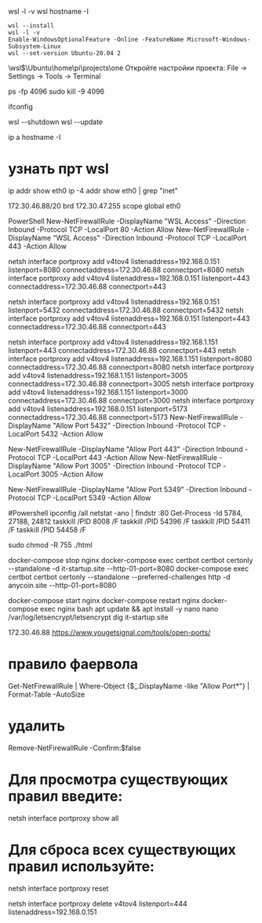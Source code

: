 wsl -l -v
wsl hostname -I

```
wsl --install
wsl -l -v
Enable-WindowsOptionalFeature -Online -FeatureName Microsoft-Windows-Subsystem-Linux 
wsl --set-version Ubuntu-20.04 2
```
\\wsl$\Ubuntu\home\pi\projects\one
Откройте настройки проекта: File → Settings → Tools → Terminal

ps -fp 4096
sudo kill -9 4096



ifconfig

wsl --shutdown
wsl --update

ip a
hostname -I

# узнать прт wsl
ip addr show eth0
ip -4 addr show eth0 | grep "inet"

172.30.46.88/20 brd 172.30.47.255 scope global eth0

PowerShell
New-NetFirewallRule -DisplayName "WSL Access" -Direction Inbound -Protocol TCP -LocalPort 80 -Action Allow
New-NetFirewallRule -DisplayName "WSL Access" -Direction Inbound -Protocol TCP -LocalPort 443 -Action Allow

netsh interface portproxy add v4tov4 listenaddress=192.168.0.151 listenport=8080 connectaddress=172.30.46.88 connectport=8080
netsh interface portproxy add v4tov4 listenaddress=192.168.0.151 listenport=443 connectaddress=172.30.46.88 connectport=443

netsh interface portproxy add v4tov4 listenaddress=192.168.0.151 listenport=5432 connectaddress=172.30.46.88 connectport=5432
netsh interface portproxy add v4tov4 listenaddress=192.168.0.151 listenport=443 connectaddress=172.30.46.88 connectport=443

netsh interface portproxy add v4tov4 listenaddress=192.168.1.151 listenport=443 connectaddress=172.30.46.88 connectport=443
netsh interface portproxy add v4tov4 listenaddress=192.168.1.151 listenport=8080 connectaddress=172.30.46.88 connectport=8080
netsh interface portproxy add v4tov4 listenaddress=192.168.1.151 listenport=3005 connectaddress=172.30.46.88 connectport=3005
netsh interface portproxy add v4tov4 listenaddress=192.168.1.151 listenport=3000 connectaddress=172.30.46.88 connectport=3000
netsh interface portproxy add v4tov4 listenaddress=192.168.0.151 listenport=5173 connectaddress=172.30.46.88 connectport=5173
New-NetFirewallRule -DisplayName "Allow Port 5432" -Direction Inbound -Protocol TCP -LocalPort 5432 -Action Allow

New-NetFirewallRule -DisplayName "Allow Port 443" -Direction Inbound -Protocol TCP -LocalPort 443 -Action Allow
New-NetFirewallRule -DisplayName "Allow Port 3005" -Direction Inbound -Protocol TCP -LocalPort 3005 -Action Allow

New-NetFirewallRule -DisplayName "Allow Port 5349" -Direction Inbound -Protocol TCP -LocalPort 5349 -Action Allow


#Powershell
ipconfig /all
netstat -ano | findstr :80
Get-Process -Id 5784, 27188, 24812
taskkill /PID 8008 /F
taskkill /PID 54396 /F
taskkill /PID 54411 /F
taskkill /PID 54458 /F

sudo chmod -R 755 ./html


docker-compose stop nginx
docker-compose exec certbot certbot certonly --standalone -d it-startup.site --http-01-port=8080
docker-compose exec certbot certbot certonly --standalone --preferred-challenges http -d anycoin.site --http-01-port=8080

docker-compose start nginx
docker-compose restart nginx
docker-compose exec nginx bash
apt update && apt install -y nano
nano /var/log/letsencrypt/letsencrypt
dig it-startup.site

172.30.46.88
https://www.yougetsignal.com/tools/open-ports/


# правило фаервола
Get-NetFirewallRule | Where-Object {$_.DisplayName -like "Allow Port*"} | Format-Table -AutoSize
# удалить
Remove-NetFirewallRule -Confirm:$false

# Для просмотра существующих правил введите:
netsh interface portproxy show all

# Для сброса всех существующих правил используйте:
netsh interface portproxy reset

netsh interface portproxy delete v4tov4 listenport=444 listenaddress=192.168.0.151


